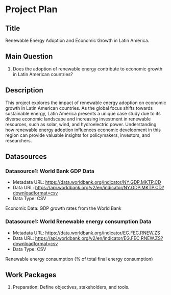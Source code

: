 # Project Plan

## Title
<!-- Give your project a short title. -->
Renewable Energy Adoption and Economic Growth in Latin America.

## Main Question

<!-- Think about one main question you want to answer based on the data. -->
1. Does the adoption of renewable energy contribute to economic growth in Latin American countries?

## Description

<!-- Describe your data science project in max. 200 words. Consider writing about why and how you attempt it. -->
This project explores the impact of renewable energy adoption on economic growth in Latin American countries. As the global focus shifts towards sustainable energy, Latin America presents a unique case study due to its diverse economic landscape and increasing investment in renewable resources, such as solar, wind, and hydroelectric power. Understanding how renewable energy adoption influences economic development in this region can provide valuable insights for policymakers, investors, and researchers.

## Datasources

<!-- Describe each datasources you plan to use in a section. Use the prefic "DatasourceX" where X is the id of the datasource. -->

### Datasource1: World Bank GDP Data
* Metadata URL: https://data.worldbank.org/indicator/NY.GDP.MKTP.CD
* Data URL: https://api.worldbank.org/v2/en/indicator/NY.GDP.MKTP.CD?downloadformat=csv
* Data Type: CSV

Economic Data: GDP growth rates from the World Bank

### Datasource1: World Renewable energy consumption Data
* Metadata URL: https://data.worldbank.org/indicator/EG.FEC.RNEW.ZS
* Data URL: https://api.worldbank.org/v2/en/indicator/EG.FEC.RNEW.ZS?downloadformat=csv
* Data Type: CSV

Renewable energy consumption (% of total final energy consumption)

## Work Packages

<!-- List of work packages ordered sequentially, each pointing to an issue with more details. -->

1. Preparation: Define objectives, stakeholders, and tools.

